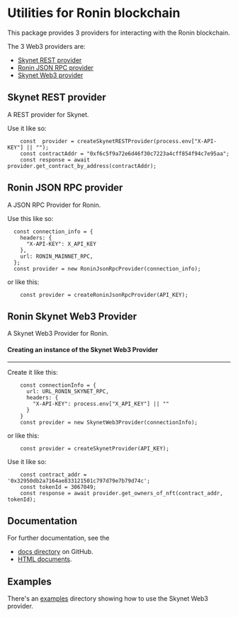 # Utilities for Ronin blockchain
This package provides 3 providers for interacting with the Ronin blockchain.  

The 3 Web3 providers are:  
* [Skynet REST provider](https://chuacw.github.io/web3-ronin-provider/html/classes/SkynetRESTProvider.html)
* [Ronin JSON RPC provider](https://chuacw.github.io/web3-ronin-provider/html/classes/RoninJsonRpcProvider.html)
* [Skynet Web3 provider](https://chuacw.github.io/web3-ronin-provider/html/classes/SkynetWeb3Provider.html)

## Skynet REST provider
A REST provider for Skynet.

Use it like so:
```
    const  provider = createSkynetRESTProvider(process.env["X-API-KEY"] || "");
    const contractAddr = "0xf6c5f9a72e6d46f30c7223a4cff854f94c7e95aa";
    const response = await provider.get_contract_by_address(contractAddr);
```

## Ronin JSON RPC provider
A JSON RPC Provider for Ronin.  

Use this like so:
```
  const connection_info = {
    headers: {
      "X-API-KEY": X_API_KEY
    },
    url: RONIN_MAINNET_RPC,
  };
  const provider = new RoninJsonRpcProvider(connection_info);
```

or like this:
```
    const provider = createRoninJsonRpcProvider(API_KEY);
```

## Ronin Skynet Web3 Provider
A Skynet Web3 Provider for Ronin.  

#### Creating an instance of the Skynet Web3 Provider
---
Create it like this:

```
    const connectionInfo = {
      url: URL_RONIN_SKYNET_RPC,
      headers: {
        "X-API-KEY": process.env["X_API_KEY"] || ""
      }
    }
    const provider = new SkynetWeb3Provider(connectionInfo);
```

or like this:
```
    const provider = createSkynetProvider(API_KEY);
```

Use it like so:
```
    const contract_addr = '0x32950db2a7164ae833121501c797d79e7b79d74c';
    const tokenId = 3067049;
    const response = await provider.get_owners_of_nft(contract_addr, tokenId);
```

## Documentation
For further documentation, see the 
* [docs directory](https://chuacw.github.io/web3-ronin-provider/md/globals.html) on GitHub.
* [HTML documents](https://chuacw.github.io/web3-ronin-provider/html/index.html).

## Examples
There's an [examples](./examples/) directory showing how to use the Skynet Web3 provider.
